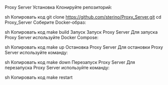 Proxy Server
Установка
Клонируйте репозиторий:

sh
Копировать код
git clone https://github.com/sterino/Proxy_Server.git
cd Proxy_Server
Соберите Docker-образ:

sh
Копировать код
make build
Запуск
Запуск Proxy Server
Для запуска Proxy Server используйте Docker Compose:

sh
Копировать код
make up
Остановка Proxy Server
Для остановки Proxy Server используйте команду:

sh
Копировать код
make down
Перезапуск Proxy Server
Для перезапуска Proxy Server используйте команду:

sh
Копировать код
make restart
